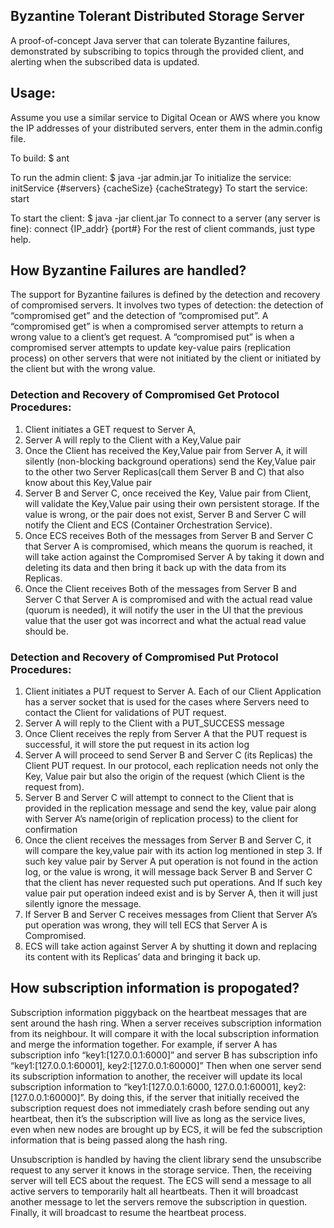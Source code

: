 ## Byzantine Tolerant Distributed Storage Server

A proof-of-concept Java server that can tolerate Byzantine failures, demonstrated by subscribing to topics through the provided client, and alerting when the subscribed data is updated.

## Usage:
Assume you use a similar service to Digital Ocean or AWS where you know the IP addresses of your distributed servers, enter them in the admin.config file.

To build: $ ant

To run the admin client: $ java -jar admin.jar
To initialize the service: initService {#servers} {cacheSize} {cacheStrategy}
To start the service: start

To start the client: $ java -jar client.jar
To connect to a server (any server is fine): connect {IP_addr} {port#}
For the rest of client commands, just type help.

## How Byzantine Failures are handled?
The support for Byzantine failures is defined by the detection and recovery of compromised servers. It involves two types of detection: the detection of “compromised get” and the detection of “compromised put”. A “compromised get” is when a compromised server attempts to return a wrong value to a client’s get request. A “compromised put” is when a compromised server attempts to update key-value pairs (replication process) on other servers that were not initiated by the client or initiated by the client but with the wrong value. 

### Detection and Recovery of Compromised Get Protocol Procedures: 
1. Client initiates a GET request to Server A,
2. Server A will reply to the Client with a Key,Value pair
3. Once the Client has received the Key,Value pair from Server A, it will silently (non-blocking background
operations) send the Key,Value pair to the other two Server Replicas(call them Server B and C) that
also know about this Key,Value pair
4. Server B and Server C, once received the Key, Value pair from Client, will validate the Key,Value pair
using their own persistent storage. If the value is wrong, or the pair does not exist, Server B and Server
C will notify the Client and ECS (Container Orchestration Service).
5. Once ECS receives Both of the messages from Server B and Server C that Server A is compromised,
which means the quorum is reached, it will take action against the Compromised Server A by taking it
down and deleting its data and then bring it back up with the data from its Replicas.
6. Once the Client receives Both of the messages from Server B and Server C that Server A is
compromised and with the actual read value (quorum is needed), it will notify the user in the UI that the previous value that the user got was incorrect and what the actual read value should be.

### Detection and Recovery of Compromised Put Protocol Procedures:
1. Client initiates a PUT request to Server A. Each of our Client Application has a server socket that is
used for the cases where Servers need to contact the Client for validations of PUT request.
2. Server A will reply to the Client with a PUT_SUCCESS message
3. Once Client receives the reply from Server A that the PUT request is successful, it will store the put
request in its action log
4. Server A will proceed to send Server B and Server C (its Replicas) the Client PUT request. In our
protocol, each replication needs not only the Key, Value pair but also the origin of the request (which
Client is the request from).
5. Server B and Server C will attempt to connect to the Client that is provided in the replication message
and send the key, value pair along with Server A’s name(origin of replication process) to the client for
confirmation
6. Once the client receives the messages from Server B and Server C, it will compare the key,value pair
with its action log mentioned in step 3. If such key value pair by Server A put operation is not found in the action log, or the value is wrong, it will message back Server B and Server C that the client has never requested such put operations. And If such key value pair put operation indeed exist and is by Server A, then it will just silently ignore the message.
7. If Server B and Server C receives messages from Client that Server A’s put operation was wrong, they will tell ECS that Server A is Compromised.
8. ECS will take action against Server A by shutting it down and replacing its content with its Replicas’ data and bringing it back up.

## How subscription information is propogated?
Subscription information piggyback on the heartbeat messages that are  sent around the hash ring. When a server receives subscription information from its neighbour. It will compare it with the local subscription information and merge the information together. For example, if server A has subscription info “key1:[127.0.0.1:6000]” and server B
has subscription info “key1:[127.0.0.1:60001], key2:[127.0.0.1:60000]” Then when one server send its subscription information to another, the receiver will update its local subscription information to “key1:[127.0.0.1:6000, 127.0.0.1:60001], key2:[127.0.0.1:60000]”. By doing this, if the server that initially received the subscription request does not immediately crash before sending out any heartbeat, then it’s the subscription will live as long as the service lives, even when new nodes are brought up by ECS, it will be fed the subscription information that is being passed along the hash ring.

Unsubscription is handled by having the client library send the unsubscribe request to any server it knows in the storage service. Then, the receiving server will tell ECS about the request. The ECS will send a message to all active servers to temporarily halt all heartbeats. Then it will broadcast another message to let the servers remove the subscription in question. Finally, it will broadcast to resume the heartbeat process.

